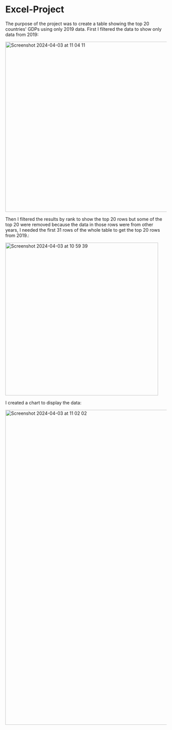 # Excel-Project

The purpose of the project was to create a table showing the top 20 countries' GDPs using only 2019 data.
First I filtered the data to show only data from 2019:

<img width="531" alt="Screenshot 2024-04-03 at 11 04 11" src="https://github.com/libanyusuf4/Excel-Project/assets/164198606/fc0a460e-9764-4cee-b1f9-4fe5225c1cf4">


Then I filtered the results by rank to show the top 20 rows but some of the top 20 were removed because the data in those rows were from other years, I needed the first 31 rows of the whole table to get the top 20 rows from 2019.:

<img width="477" alt="Screenshot 2024-04-03 at 10 59 39" src="https://github.com/libanyusuf4/Excel-Project/assets/164198606/7cda9830-e02e-40f2-94a7-6d34769c5850">

I created a chart to display the data:

<img width="983" alt="Screenshot 2024-04-03 at 11 02 02" src="https://github.com/libanyusuf4/Excel-Project/assets/164198606/af4402ea-d92d-4b0c-b1b7-573676706517">




